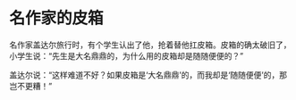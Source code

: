 # 名作家的皮箱

名作家盖达尔旅行时，有个学生认出了他，抢着替他扛皮箱。皮箱的确太破旧了，小学生说：“先生是大名鼎鼎的，为什么用的皮箱却是随随便便的？” 

盖达尔说：“这样难道不好？如果皮箱是‘大名鼎鼎’的，而我却是‘随随便便’的，那岂不更糟！”
 
